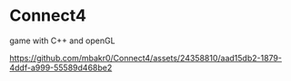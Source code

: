 # Connect4
game with C++ and openGL




https://github.com/mbakr0/Connect4/assets/24358810/aad15db2-1879-4ddf-a999-55589d468be2

